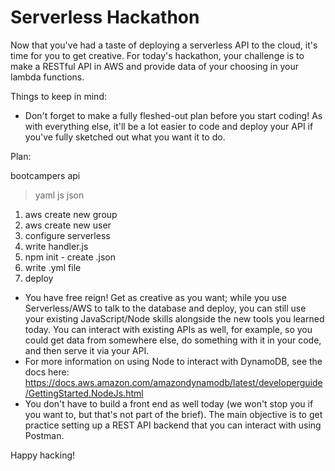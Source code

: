 # Serverless Hackathon

Now that you've had a taste of deploying a serverless API to the cloud, it's time for you to get creative. For today's hackathon, your challenge is to make a RESTful API in AWS and provide data of your choosing in your lambda functions.

Things to keep in mind:

- Don't forget to make a fully fleshed-out plan before you start coding! As with everything else, it'll be a lot easier to code and deploy your API if you've fully sketched out what you want it to do.

Plan:

bootcampers api

> yaml
> js
> json

1. aws create new group
2. aws create new user
3. configure serverless
4. write handler.js
5. npm init - create .json
6. write .yml file
7. deploy

- You have free reign! Get as creative as you want; while you use Serverless/AWS to talk to the database and deploy, you can still use your existing JavaScript/Node skills alongside the new tools you learned today. You can interact with existing APIs as well, for example, so you could get data from somewhere else, do something with it in your code, and then serve it via your API.
- For more information on using Node to interact with DynamoDB, see the docs here: https://docs.aws.amazon.com/amazondynamodb/latest/developerguide/GettingStarted.NodeJs.html
- You don't have to build a front end as well today (we won't stop you if you want to, but that's not part of the brief). The main objective is to get practice setting up a REST API backend that you can interact with using Postman.

Happy hacking!
